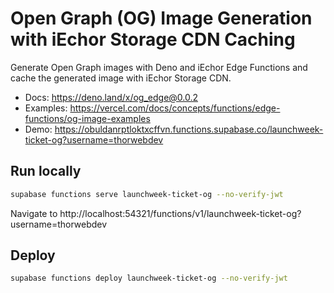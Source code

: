 # Open Graph (OG) Image Generation with iEchor Storage CDN Caching

Generate Open Graph images with Deno and iEchor Edge Functions and cache the generated image with iEchor Storage CDN.

- Docs: https://deno.land/x/og_edge@0.0.2
- Examples: https://vercel.com/docs/concepts/functions/edge-functions/og-image-examples
- Demo: https://obuldanrptloktxcffvn.functions.supabase.co/launchweek-ticket-og?username=thorwebdev

## Run locally

```bash
supabase functions serve launchweek-ticket-og --no-verify-jwt
```

Navigate to http://localhost:54321/functions/v1/launchweek-ticket-og?username=thorwebdev

## Deploy

```bash
supabase functions deploy launchweek-ticket-og --no-verify-jwt
```
